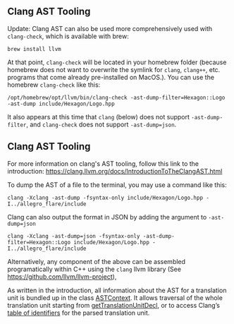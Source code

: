 ## Clang AST Tooling


Update: Clang AST can also be used more comprehensively used with
`clang-check`, which is available with brew:

```
brew install llvm
```

At that point, `clang-check` will be located in your homebrew folder (because
homebrew does not want to overwrite the symlink for `clang`, `clang++`, etc.
programs that come already pre-installed on MacOS.).  You can use the homebrew
`clang-check` like this:

```
/opt/homebrew/opt/llvm/bin/clang-check -ast-dump-filter=Hexagon::Logo -ast-dump include/Hexagon/Logo.hpp
```

It also appears at this time that `clang` (below) does not support
`-ast-dump-filter`, and `clang-check` does not support `-ast-dump=json`.

## Clang AST Tooling

For more information on clang's AST tooling, follow this link to the
introduction: https://clang.llvm.org/docs/IntroductionToTheClangAST.html

To dump the AST of a file to the terminal, you may use a command like this:

```
clang -Xclang -ast-dump -fsyntax-only include/Hexagon/Logo.hpp -I../allegro_flare/include
```

Clang can also output the format in JSON by adding the argument to `-ast-dump=json`
```
clang -Xclang -ast-dump=json -fsyntax-only -ast-dump-filter=Hexagon::Logo include/Hexagon/Logo.hpp -I../allegro_flare/include
```

Alternatively, any component of the above can be assembled programatically
within C++ using the `clang` llvm library (See https://github.com/llvm/llvm-project),

As written in the introduction, all information about the AST for a translation unit is bundled
up in the class [ASTContext](https://clang.llvm.org/doxygen/classclang_1_1ASTContext.html).
It allows traversal of the whole translation unit starting from
[getTranslationUnitDecl](https://clang.llvm.org/doxygen/classclang_1_1ASTContext.html#afad71d8f382bf1943bdd25fb89ebc32c),
or to access Clang’s [table of
identifiers](https://clang.llvm.org/doxygen/classclang_1_1ASTContext.html#a4f95adb9958e22fbe55212ae6482feb4)
for the parsed translation unit.
